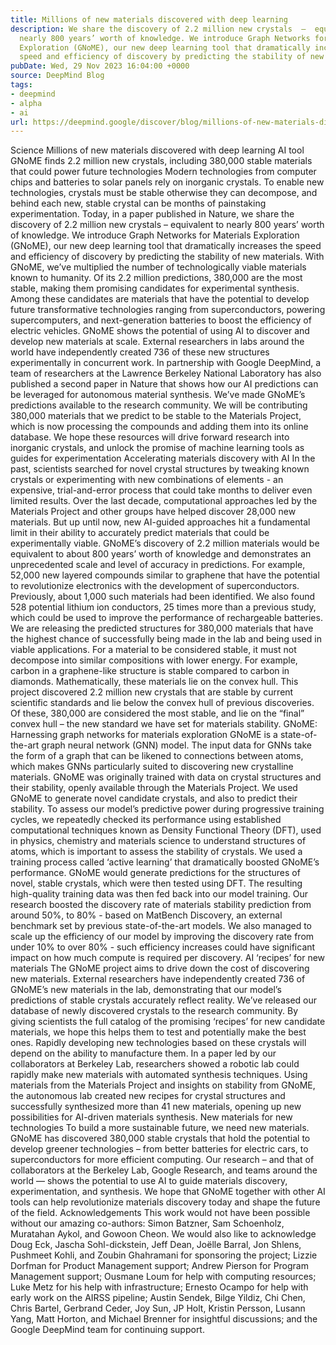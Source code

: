 ```yaml
---
title: Millions of new materials discovered with deep learning
description: We share the discovery of 2.2 million new crystals  –  equivalent to
  nearly 800 years’ worth of knowledge. We introduce Graph Networks for Materials
  Exploration (GNoME), our new deep learning tool that dramatically increases the
  speed and efficiency of discovery by predicting the stability of new materials.
pubDate: Wed, 29 Nov 2023 16:04:00 +0000
source: DeepMind Blog
tags:
- deepmind
- alpha
- ai
url: https://deepmind.google/discover/blog/millions-of-new-materials-discovered-with-deep-learning/
---
```


Science
Millions of new materials discovered with deep learning
AI tool GNoME finds 2.2 million new crystals, including 380,000 stable materials that could power future technologies
Modern technologies from computer chips and batteries to solar panels rely on inorganic crystals. To enable new technologies, crystals must be stable otherwise they can decompose, and behind each new, stable crystal can be months of painstaking experimentation.
Today, in a paper published in Nature, we share the discovery of 2.2 million new crystals – equivalent to nearly 800 years’ worth of knowledge. We introduce Graph Networks for Materials Exploration (GNoME), our new deep learning tool that dramatically increases the speed and efficiency of discovery by predicting the stability of new materials.
With GNoME, we’ve multiplied the number of technologically viable materials known to humanity. Of its 2.2 million predictions, 380,000 are the most stable, making them promising candidates for experimental synthesis. Among these candidates are materials that have the potential to develop future transformative technologies ranging from superconductors, powering supercomputers, and next-generation batteries to boost the efficiency of electric vehicles.
GNoME shows the potential of using AI to discover and develop new materials at scale. External researchers in labs around the world have independently created 736 of these new structures experimentally in concurrent work. In partnership with Google DeepMind, a team of researchers at the Lawrence Berkeley National Laboratory has also published a second paper in Nature that shows how our AI predictions can be leveraged for autonomous material synthesis.
We’ve made GNoME’s predictions available to the research community. We will be contributing 380,000 materials that we predict to be stable to the Materials Project, which is now processing the compounds and adding them into its online database. We hope these resources will drive forward research into inorganic crystals, and unlock the promise of machine learning tools as guides for experimentation
Accelerating materials discovery with AI
In the past, scientists searched for novel crystal structures by tweaking known crystals or experimenting with new combinations of elements - an expensive, trial-and-error process that could take months to deliver even limited results. Over the last decade, computational approaches led by the Materials Project and other groups have helped discover 28,000 new materials. But up until now, new AI-guided approaches hit a fundamental limit in their ability to accurately predict materials that could be experimentally viable. GNoME’s discovery of 2.2 million materials would be equivalent to about 800 years’ worth of knowledge and demonstrates an unprecedented scale and level of accuracy in predictions.
For example, 52,000 new layered compounds similar to graphene that have the potential to revolutionize electronics with the development of superconductors. Previously, about 1,000 such materials had been identified. We also found 528 potential lithium ion conductors, 25 times more than a previous study, which could be used to improve the performance of rechargeable batteries.
We are releasing the predicted structures for 380,000 materials that have the highest chance of successfully being made in the lab and being used in viable applications. For a material to be considered stable, it must not decompose into similar compositions with lower energy. For example, carbon in a graphene-like structure is stable compared to carbon in diamonds. Mathematically, these materials lie on the convex hull. This project discovered 2.2 million new crystals that are stable by current scientific standards and lie below the convex hull of previous discoveries. Of these, 380,000 are considered the most stable, and lie on the “final” convex hull – the new standard we have set for materials stability.
GNoME: Harnessing graph networks for materials exploration
GNoME is a state-of-the-art graph neural network (GNN) model. The input data for GNNs take the form of a graph that can be likened to connections between atoms, which makes GNNs particularly suited to discovering new crystalline materials.
GNoME was originally trained with data on crystal structures and their stability, openly available through the Materials Project. We used GNoME to generate novel candidate crystals, and also to predict their stability. To assess our model’s predictive power during progressive training cycles, we repeatedly checked its performance using established computational techniques known as Density Functional Theory (DFT), used in physics, chemistry and materials science to understand structures of atoms, which is important to assess the stability of crystals.
We used a training process called ‘active learning’ that dramatically boosted GNoME’s performance. GNoME would generate predictions for the structures of novel, stable crystals, which were then tested using DFT. The resulting high-quality training data was then fed back into our model training.
Our research boosted the discovery rate of materials stability prediction from around 50%, to 80% - based on MatBench Discovery, an external benchmark set by previous state-of-the-art models. We also managed to scale up the efficiency of our model by improving the discovery rate from under 10% to over 80% - such efficiency increases could have significant impact on how much compute is required per discovery.
AI ‘recipes’ for new materials
The GNoME project aims to drive down the cost of discovering new materials. External researchers have independently created 736 of GNoME’s new materials in the lab, demonstrating that our model’s predictions of stable crystals accurately reflect reality. We’ve released our database of newly discovered crystals to the research community. By giving scientists the full catalog of the promising ‘recipes’ for new candidate materials, we hope this helps them to test and potentially make the best ones.
Rapidly developing new technologies based on these crystals will depend on the ability to manufacture them. In a paper led by our collaborators at Berkeley Lab, researchers showed a robotic lab could rapidly make new materials with automated synthesis techniques. Using materials from the Materials Project and insights on stability from GNoME, the autonomous lab created new recipes for crystal structures and successfully synthesized more than 41 new materials, opening up new possibilities for AI-driven materials synthesis.
New materials for new technologies
To build a more sustainable future, we need new materials. GNoME has discovered 380,000 stable crystals that hold the potential to develop greener technologies – from better batteries for electric cars, to superconductors for more efficient computing.
Our research – and that of collaborators at the Berkeley Lab, Google Research, and teams around the world — shows the potential to use AI to guide materials discovery, experimentation, and synthesis. We hope that GNoME together with other AI tools can help revolutionize materials discovery today and shape the future of the field.
Acknowledgements
This work would not have been possible without our amazing co-authors: Simon Batzner, Sam Schoenholz, Muratahan Aykol, and Gowoon Cheon. We would also like to acknowledge Doug Eck, Jascha Sohl-dickstein, Jeff Dean, Joëlle Barral, Jon Shlens, Pushmeet Kohli, and Zoubin Ghahramani for sponsoring the project; Lizzie Dorfman for Product Management support; Andrew Pierson for Program Management support; Ousmane Loum for help with computing resources; Luke Metz for his help with infrastructure; Ernesto Ocampo for help with early work on the AIRSS pipeline; Austin Sendek, Bilge Yildiz, Chi Chen, Chris Bartel, Gerbrand Ceder, Joy Sun, JP Holt, Kristin Persson, Lusann Yang, Matt Horton, and Michael Brenner for insightful discussions; and the Google DeepMind team for continuing support.